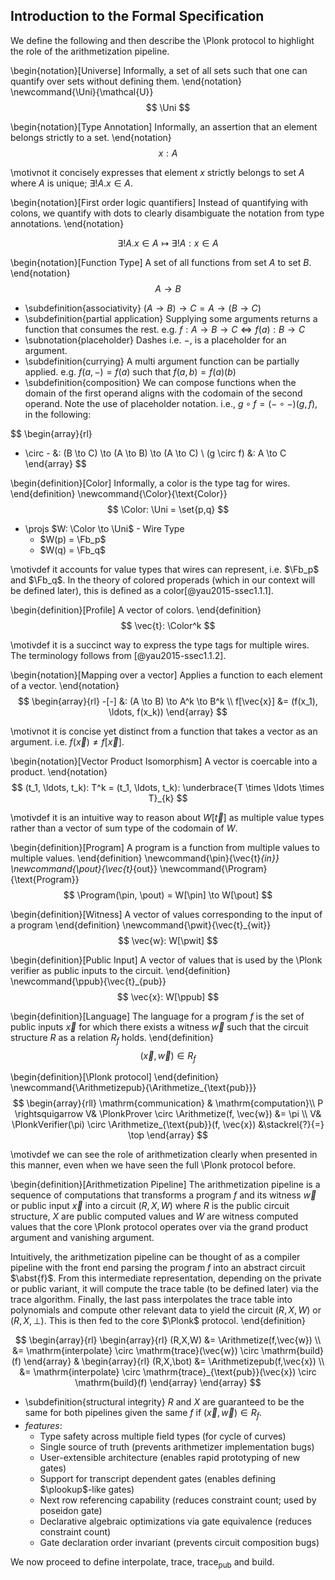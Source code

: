 ## Introduction to the Formal Specification

We define the following and then describe the \Plonk  protocol to highlight the role of the arithmetization pipeline.

\begin{notation}[Universe]
Informally, a set of all sets such that one can quantify over sets without defining them.
\end{notation}
\newcommand{\Uni}{\mathcal{U}}
$$
\Uni
$$

\begin{notation}[Type Annotation]
Informally, an assertion that an element belongs strictly to a set. 
\end{notation}
$$
x: A
$$

\motivnot  it concisely expresses that element $x$ strictly belongs to set $A$ where $A$ is unique; $\exists! A. x \in A$.

\begin{notation}[First order logic quantifiers]
Instead of quantifying with colons, we quantify with dots to clearly disambiguate the notation from type annotations.
\end{notation}

$$
\exists! A. x \in A \mapsto \exists! A: x \in A
$$

\begin{notation}[Function Type]
A set of all functions from set $A$ to set $B$.
\end{notation}
$$
A \to B
$$

- \subdefinition{associativity} $(A \to B) \to C = A \to (B \to C)$
- \subdefinition{partial application} Supplying some arguments returns a function that consumes the rest. e.g. $f: A \to B \to C \Leftrightarrow f(a): B \to C$
- \subnotation{placeholder} Dashes i.e. $-$, is a placeholder for an argument.
- \subdefinition{currying} A multi argument function can be partially applied. e.g. $f(a,-) = f(a)$ such that $f(a,b) = f(a)(b)$
- \subdefinition{composition} We can compose functions when the domain of the first operand aligns with the codomain of the second operand. Note the use of placeholder notation. i.e., $g \circ f = (- \circ -)(g,f)$, in the following:

$$
\begin{array}{rl}
- \circ - &: (B \to C) \to (A \to B) \to (A \to C) \\
(g \circ f) &: A \to C
\end{array}
$$

\begin{definition}[Color]
Informally, a color is the type tag for wires.
\end{definition}
\newcommand{\Color}{\text{Color}}
$$
\Color: \Uni = \set{p,q}
$$

- \projs $W: \Color \to \Uni$ - Wire Type
  - $W(p) = \Fb_p$
  - $W(q) = \Fb_q$

\motivdef it accounts for value types that wires can represent, i.e. $\Fb_p$ and $\Fb_q$. In the theory of colored properads (which in our context will be defined later), this is defined as a color[@yau2015-ssec1.1.1].

\begin{definition}[Profile]
A vector of colors.
\end{definition}
$$
\vec{t}: \Color^k
$$

\motivdef it is a succinct way to express the type tags for multiple wires. The terminology follows from [@yau2015-ssec1.1.2].

\begin{notation}[Mapping over a vector]
Applies a function to each element of a vector.
\end{notation}
$$
\begin{array}{rl}
-[-] &: (A \to B) \to A^k \to B^k \\
f[\vec{x}] &= (f(x_1), \ldots, f(x_k))
\end{array}
$$

\motivnot it is concise yet distinct from a function that takes a vector as an argument. i.e. $f(\vec{x}) \neq f[\vec{x}]$.

\begin{notation}[Vector Product Isomorphism]
A vector is coercable into a product.
\end{notation}
$$
(t_1, \ldots, t_k): T^k = (t_1, \ldots, t_k): \underbrace{T \times \ldots \times T}_{k}
$$

\motivdef it is an intuitive way to reason about $W[\vec{t}]$ as multiple value types rather than a vector of sum type of the codomain of $W$.

\begin{definition}[Program]
A program is a function from multiple values to multiple values.
\end{definition}
\newcommand{\pin}{\vec{t}_{in}}
\newcommand{\pout}{\vec{t}_{out}}
\newcommand{\Program}{\text{Program}}
$$
\Program(\pin, \pout) = W[\pin] \to W[\pout]
$$

\begin{definition}[Witness]
A vector of values corresponding to the input of a program
\end{definition}
\newcommand{\pwit}{\vec{t}_{wit}}
$$
\vec{w}: W[\pwit]
$$

\begin{definition}[Public Input]
A vector of values that is used by the \Plonk verifier as public inputs to the circuit.
\end{definition}
\newcommand{\ppub}{\vec{t}_{pub}}
$$
\vec{x}: W[\ppub]
$$

\begin{definition}[Language]
The language for a program $f$ is the set of public inputs $\vec{x}$ for which there exists a witness $\vec{w}$ such that the circuit structure $R$ as a relation $R_f$ holds.
\end{definition}
$$
(\vec{x}, \vec{w}) \in R_f
$$

\begin{definition}[\Plonk protocol]
\end{definition}
\newcommand{\Arithmetizepub}{\Arithmetize_{\text{pub}}}
$$
\begin{array}{rll}
\mathrm{communication} & \mathrm{computation}\\
P \rightsquigarrow V& \PlonkProver \circ \Arithmetize(f, \vec{w}) &= \pi \\
V& \PlonkVerifier(\pi) \circ \Arithmetize_{\text{pub}}(f, \vec{x}) &\stackrel{?}{=} \top
\end{array}
$$

\motivdef we can see the role of arithmetization clearly when presented in this manner, even when we have seen the full \Plonk protocol before.

\begin{definition}[Arithmetization Pipeline]
The arithmetization pipeline is a sequence of computations that transforms a program $f$ and its witness $\vec{w}$ or public input $\vec{x}$ into a circuit $(R,X,W)$ where $R$ is the public circuit structure, $X$ are public computed values and $W$ are witness computed values that the core \Plonk protocol operates over via the grand product argument and vanishing argument.

Intuitively, the arithmetization pipeline can be thought of as a compiler pipeline with the front end parsing the program $f$ into an abstract circuit $\abst{f}$. From this intermediate representation, depending on the private or public variant, it will compute the trace table (to be defined later) via the $\text{trace}$ algorithm. Finally, the last pass interpolates the trace table into polynomials and compute other relevant data to yield the circuit $(R,X,W)$ or $(R,X,\bot)$. This is then fed to the core $\Plonk$ protocol.
\end{definition}

$$
\begin{array}{rl}
\begin{array}{rl}
(R,X,W) 
&= \Arithmetize(f,\vec{w}) \\ 
&= \mathrm{interpolate} \circ \mathrm{trace}(\vec{w}) \circ \mathrm{build}(f)
\end{array} &
\begin{array}{rl}
(R,X,\bot)
&= \Arithmetizepub(f,\vec{x}) \\
&= \mathrm{interpolate} \circ \mathrm{trace}_{\text{pub}}(\vec{x}) \circ \mathrm{build}(f)
\end{array}
\end{array}
$$

- \subdefinition{structural integrity} $R$ and $X$ are guaranteed to be the same for both pipelines given the same $f$ if $(\vec{x}, \vec{w}) \in R_f$.
- *features*:
  - Type safety across multiple field types (for cycle of curves)
  - Single source of truth (prevents arithmetizer implementation bugs)
  - User-extensible architecture (enables rapid prototyping of new gates)
  - Support for transcript dependent gates (enables defining $\plookup$-like gates)
  - Next row referencing capability (reduces constraint count; used by poseidon gate)
  - Declarative algebraic optimizations via gate equivalence (reduces constraint count)
  - Gate declaration order invariant (prevents circuit composition bugs)

We now proceed to define $\text{interpolate}$, $\text{trace}$, $\text{trace}_{\text{pub}}$ and $\text{build}$.
